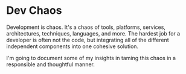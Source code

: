 # Dev Chaos

Development is chaos. It's a chaos of tools, platforms, services, architectures, techniques, languages, and more. The hardest job for a developer is often not the code, but integrating all of the different independent components into one cohesive solution. 

I'm going to document some of my insights in taming this chaos in a responsible and thoughtful manner. 

